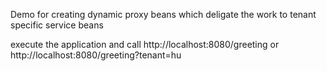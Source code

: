 Demo for creating dynamic proxy beans which deligate the work to tenant specific service beans

execute the application and call http://localhost:8080/greeting or http://localhost:8080/greeting?tenant=hu 
